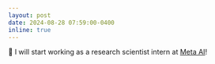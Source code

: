 ```yaml
---
layout: post
date: 2024-08-28 07:59:00-0400
inline: true
---
```


:tada: I will start working as a research scientist intern at <a href='https://ai.meta.com/'>Meta AI</a>!
